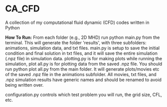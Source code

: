 # CA_CFD
A collection of my computational fluid dynamic (CFD) codes written in Python


**How To Run:** From each folder (e.g., 2D MHD) run python main.py from the terminal. This will generate the folder 'results', with three subfolders: animations, simulation data, and txt files. main.py is setup to save the initial condition and final solution in txt files, and it will save the entire simulation (.npz file) in simulation data. plotting.py is for making plots while running the simulation, plot all.py is for plotting data from the saved .npz file. You should run python plot all.py from the main folder. It will generate plots/movies etc of the saved .npz file in the animations subfolder. All movies, txt files, and .npz simulation results have generic names and should be renamed to avoid being written over. 

configuration.py controls which test problem you will run, the grid size, CFL, etc. 